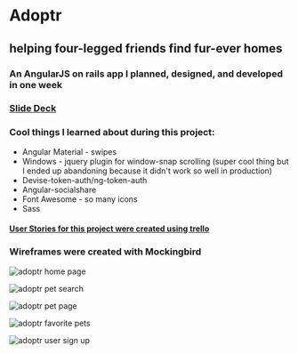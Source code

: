 # Adoptr
## helping four-legged friends find fur-ever homes

### An AngularJS on rails app I planned, designed, and developed in one week

### [Slide Deck](https://docs.google.com/presentation/d/1pywxidyFddnH0eRfaJPRvuVNkG4yPA44ap8i1dSi5Gw/edit?usp=sharing)

### Cool things I learned about during this project:
- Angular Material - swipes
- Windows - jquery plugin for window-snap scrolling (super cool thing but I ended up abandoning because it didn't work so well in production)
- Devise-token-auth/ng-token-auth
- Angular-socialshare
- Font Awesome - so many icons
- Sass

#### [User Stories for this project were created using trello](https://trello.com/b/1vpRsyma/adoptr)

### Wireframes were created with Mockingbird
![adoptr home page](http://i.imgur.com/p8R3ngK.png "adoptr home page")

![adoptr pet search](http://i.imgur.com/vqUkVSI.png "adoptr pet search")

![adoptr pet page](http://i.imgur.com/rkXurZS.png "adoptr pet page")

![adoptr favorite pets](http://i.imgur.com/V4SNJ1m.png "adoptr favorite pets")

![adoptr user sign up](http://i.imgur.com/67oPjtp.png "adoptr user sign up")
